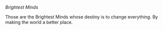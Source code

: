 *Brightest Minds*

Those are the Brightest Minds whose destiny is to change everything.
By making the world a better place.